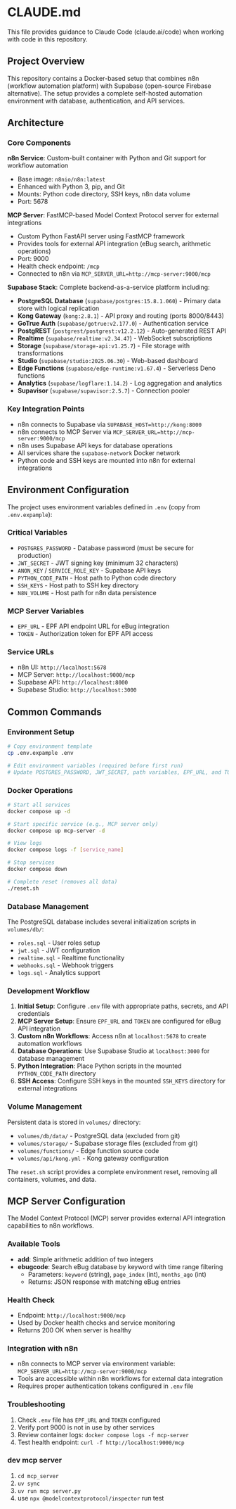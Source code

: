 # CLAUDE.md

This file provides guidance to Claude Code (claude.ai/code) when working with code in this repository.

## Project Overview

This repository contains a Docker-based setup that combines n8n (workflow automation platform) with Supabase (open-source Firebase alternative). The setup provides a complete self-hosted automation environment with database, authentication, and API services.

## Architecture

### Core Components

**n8n Service**: Custom-built container with Python and Git support for workflow automation
- Base image: `n8nio/n8n:latest`
- Enhanced with Python 3, pip, and Git
- Mounts: Python code directory, SSH keys, n8n data volume
- Port: 5678

**MCP Server**: FastMCP-based Model Context Protocol server for external integrations
- Custom Python FastAPI server using FastMCP framework
- Provides tools for external API integration (eBug search, arithmetic operations)
- Port: 9000
- Health check endpoint: `/mcp`
- Connected to n8n via `MCP_SERVER_URL=http://mcp-server:9000/mcp`

**Supabase Stack**: Complete backend-as-a-service platform including:
- **PostgreSQL Database** (`supabase/postgres:15.8.1.060`) - Primary data store with logical replication
- **Kong Gateway** (`kong:2.8.1`) - API proxy and routing (ports 8000/8443)
- **GoTrue Auth** (`supabase/gotrue:v2.177.0`) - Authentication service
- **PostgREST** (`postgrest/postgrest:v12.2.12`) - Auto-generated REST API
- **Realtime** (`supabase/realtime:v2.34.47`) - WebSocket subscriptions
- **Storage** (`supabase/storage-api:v1.25.7`) - File storage with transformations
- **Studio** (`supabase/studio:2025.06.30`) - Web-based dashboard
- **Edge Functions** (`supabase/edge-runtime:v1.67.4`) - Serverless Deno functions
- **Analytics** (`supabase/logflare:1.14.2`) - Log aggregation and analytics
- **Supavisor** (`supabase/supavisor:2.5.7`) - Connection pooler

### Key Integration Points

- n8n connects to Supabase via `SUPABASE_HOST=http://kong:8000`
- n8n connects to MCP Server via `MCP_SERVER_URL=http://mcp-server:9000/mcp`
- n8n uses Supabase API keys for database operations
- All services share the `supabase-network` Docker network
- Python code and SSH keys are mounted into n8n for external integrations

## Environment Configuration

The project uses environment variables defined in `.env` (copy from `.env.expample`):

### Critical Variables
- `POSTGRES_PASSWORD` - Database password (must be secure for production)
- `JWT_SECRET` - JWT signing key (minimum 32 characters)
- `ANON_KEY` / `SERVICE_ROLE_KEY` - Supabase API keys
- `PYTHON_CODE_PATH` - Host path to Python code directory
- `SSH_KEYS` - Host path to SSH key directory
- `N8N_VOLUME` - Host path for n8n data persistence

### MCP Server Variables
- `EPF_URL` - EPF API endpoint URL for eBug integration
- `TOKEN` - Authorization token for EPF API access

### Service URLs
- n8n UI: `http://localhost:5678`
- MCP Server: `http://localhost:9000/mcp`
- Supabase API: `http://localhost:8000`
- Supabase Studio: `http://localhost:3000`

## Common Commands

### Environment Setup
```bash
# Copy environment template
cp .env.expample .env

# Edit environment variables (required before first run)
# Update POSTGRES_PASSWORD, JWT_SECRET, path variables, EPF_URL, and TOKEN
```

### Docker Operations
```bash
# Start all services
docker compose up -d

# Start specific service (e.g., MCP server only)
docker compose up mcp-server -d

# View logs
docker compose logs -f [service_name]

# Stop services
docker compose down

# Complete reset (removes all data)
./reset.sh
```

### Database Management
The PostgreSQL database includes several initialization scripts in `volumes/db/`:
- `roles.sql` - User roles setup
- `jwt.sql` - JWT configuration
- `realtime.sql` - Realtime functionality
- `webhooks.sql` - Webhook triggers
- `logs.sql` - Analytics support

### Development Workflow

1. **Initial Setup**: Configure `.env` file with appropriate paths, secrets, and API credentials
2. **MCP Server Setup**: Ensure `EPF_URL` and `TOKEN` are configured for eBug API integration
3. **Custom n8n Workflows**: Access n8n at `localhost:5678` to create automation workflows
4. **Database Operations**: Use Supabase Studio at `localhost:3000` for database management
5. **Python Integration**: Place Python scripts in the mounted `PYTHON_CODE_PATH` directory
6. **SSH Access**: Configure SSH keys in the mounted `SSH_KEYS` directory for external integrations

### Volume Management

Persistent data is stored in `volumes/` directory:
- `volumes/db/data/` - PostgreSQL data (excluded from git)
- `volumes/storage/` - Supabase storage files (excluded from git)  
- `volumes/functions/` - Edge function source code
- `volumes/api/kong.yml` - Kong gateway configuration

The `reset.sh` script provides a complete environment reset, removing all containers, volumes, and data.

## MCP Server Configuration

The Model Context Protocol (MCP) server provides external API integration capabilities to n8n workflows.

### Available Tools
- **add**: Simple arithmetic addition of two integers
- **ebugcode**: Search eBug database by keyword with time range filtering
  - Parameters: `keyword` (string), `page_index` (int), `months_ago` (int)
  - Returns: JSON response with matching eBug entries

### Health Check
- Endpoint: `http://localhost:9000/mcp`
- Used by Docker health checks and service monitoring
- Returns 200 OK when server is healthy

### Integration with n8n
- n8n connects to MCP server via environment variable: `MCP_SERVER_URL=http://mcp-server:9000/mcp`
- Tools are accessible within n8n workflows for external data integration
- Requires proper authentication tokens configured in `.env` file

### Troubleshooting
1. Check `.env` file has `EPF_URL` and `TOKEN` configured
2. Verify port 9000 is not in use by other services
3. Review container logs: `docker compose logs -f mcp-server`
4. Test health endpoint: `curl -f http://localhost:9000/mcp`

### dev mcp server
1. `cd mcp_server`
2. `uv sync`
3. `uv run mcp server.py`
4. use `npx @modelcontextprotocol/inspector` run test